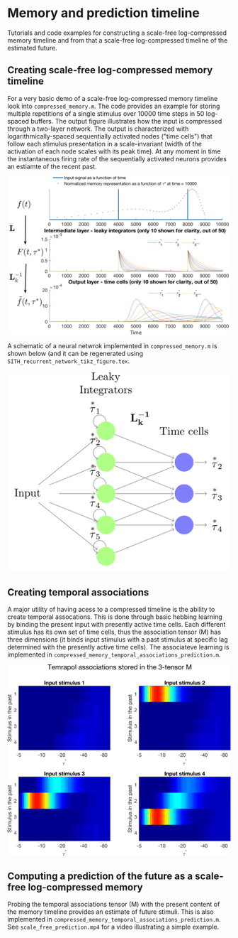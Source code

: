 # Memory and prediction timeline
Tutorials and code examples for constructing a scale-free log-compressed memory timeline and from that  a scale-free log-compressed timeline of the estimated future. 

## Creating scale-free log-compressed memory timeline

For a very basic demo of a scale-free log-compressed memory timeline look into `compressed_memory.m`. The code provides an example for storing multiple repetitions of a single stimulus over 10000 time steps in 50 log-spaced buffers. 
The output figure illustrates how the input is compressed through a two-layer network. The output is characterized with logarithmically-spaced sequentially activated nodes ("time cells") that follow each stimulus presentation in a scale-invariant (width of the activation of each node scales with its peak time). At any moment in time the instantaneous firing rate of the sequentially activated neurons provides an estiamte of the recent past. 

![Compressed memory](https://github.com/zorant/memory-and-prediction-timeline/blob/master/compressed_memory.png)

A schematic of a neural netwrok implemented in `compressed_memory.m` is shown below (and it can be regenerated using `SITH_recurrent_network_tikz_figure.tex`.

![Compressed memory](https://github.com/zorant/memory-and-prediction-timeline/blob/master/SITH_recurrent_network_tikz_figure.png)

## Creating temporal associations 

A major utility of having acess to a compressed timeline is the ability to create temporal assocations. This is done through basic hebbing learning by binding the present input with presently active time cells. Each different stimulus has its own set of time cells, thus the association tensor (M) has three dimensions (it binds input stimulus with a past stimulus at specific lag determined with the presently active time cells). The associateve learning is implemented in `compressed_memory_temporal_associations_prediction.m`. 

![Temporal associations with compressed memory](https://github.com/zorant/memory-and-prediction-timeline/blob/master/M_heatmap.png)

## Computing a prediction of the future as a scale-free log-compressed memory

Probing the temporal associations tensor (M) with the present content of the memory timeline provides an estimate of future stimuli. This is also implemented in `compressed_memory_temporal_associations_prediction.m`. See `scale_free_prediction.mp4` for a video illustrating a simple example.

